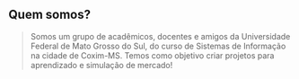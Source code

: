 ## Quem somos?
> Somos um grupo de acadêmicos, docentes e amigos da Universidade Federal de Mato Grosso do Sul,
> do curso de Sistemas de Informação na cidade de Coxim-MS.
> Temos como objetivo criar projetos para aprendizado e simulação de mercado!
